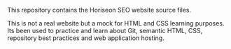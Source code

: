 This repository contains the Horiseon SEO website source files.

This is not a real website but a mock for HTML and CSS learning purposes.
Its been used to practice and learn about Git, semantic HTML, CSS, repository best practices and web application hosting.
